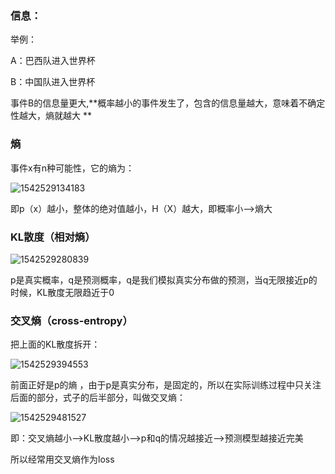 ### 信息：

举例：

A：巴西队进入世界杯

B：中国队进入世界杯

事件B的信息量更大,**概率越小的事件发生了，包含的信息量越大，意味着不确定性越大，熵就越大 **

### 熵

事件x有n种可能性，它的熵为：

![1542529134183](C:\Users\Administrator\AppData\Roaming\Typora\typora-user-images\1542529134183.png)

即p（x）越小，整体的绝对值越小，H（X）越大，即概率小-->熵大

### KL散度（相对熵）

![1542529280839](C:\Users\Administrator\AppData\Roaming\Typora\typora-user-images\1542529280839.png)

p是真实概率，q是预测概率，q是我们模拟真实分布做的预测，当q无限接近p的时候，KL散度无限趋近于0

### 交叉熵（cross-entropy）

把上面的KL散度拆开：

![1542529394553](C:\Users\Administrator\AppData\Roaming\Typora\typora-user-images\1542529394553.png)

前面正好是p的熵 ，由于p是真实分布，是固定的，所以在实际训练过程中只关注后面的部分，式子的后半部分，叫做交叉熵：

![1542529481527](C:\Users\Administrator\AppData\Roaming\Typora\typora-user-images\1542529481527.png)

即：交叉熵越小-->KL散度越小-->p和q的情况越接近-->预测模型越接近完美

所以经常用交叉熵作为loss